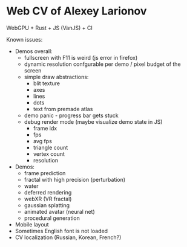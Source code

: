 # Web CV of Alexey Larionov
WebGPU + Rust + JS (VanJS) + CI

Known issues:
- Demos overall:
   - fullscreen with F11 is weird (js error in firefox)
   - dynamic resolution confgurable per demo / pixel budget of the screen
   - simple draw abstractions:
      - blit texture
      - axes
      - lines
      - dots
      - text from premade atlas
   - demo panic - progress bar gets stuck
   - debug render mode (maybe visualize demo state in JS)
      - frame idx
      - fps
      - avg fps
      - triangle count
      - vertex count
      - resolution
- Demos:
   - frame prediction
   - fractal with high precision (perturbation)
   - water
   - deferred rendering
   - webXR (VR fractal)
   - gaussian splatting
   - animated avatar (neural net)
   - procedural generation
- Mobile layout
- Sometimes English font is not loaded
- CV localization (Russian, Korean, French?)